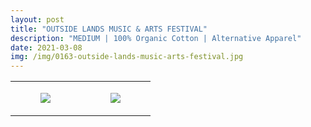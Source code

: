 ```yaml
---
layout: post
title: "OUTSIDE LANDS MUSIC & ARTS FESTIVAL"
description: "MEDIUM | 100% Organic Cotton | Alternative Apparel"
date: 2021-03-08
img: /img/0163-outside-lands-music-arts-festival.jpg
---
```




<table style="width:100%;"><tr><td style="vertical-align:top;">
      <figure class="tmblr-full" data-orig-height="2048" data-orig-width="1365" data-orig-src="https://concertshirts.netlify.app/shirts/0163/0163-01.jpg"><img src="https://64.media.tumblr.com/e89cf38919ea52f247b9cda0897c2d11/982def5d5e42d971-14/s540x810/948d7aa236c9d741bb766b073237be096d929b54.jpg" data-orig-height="2048" data-orig-width="1365" data-orig-src="https://concertshirts.netlify.app/shirts/0163/0163-01.jpg"/></figure></td>
    <td style="vertical-align:top;">
      <figure class="tmblr-full" data-orig-height="2048" data-orig-width="1365" data-orig-src="https://concertshirts.netlify.app/shirts/0163/0163-02.jpg"><img src="https://64.media.tumblr.com/4a6f28f4424b545c0553d3ff22666c4b/982def5d5e42d971-71/s540x810/372aca39ce1c067c26c1141d3fe7a7ecb94ef97e.jpg" data-orig-height="2048" data-orig-width="1365" data-orig-src="https://concertshirts.netlify.app/shirts/0163/0163-02.jpg"/></figure></td>
  </tr></table>

